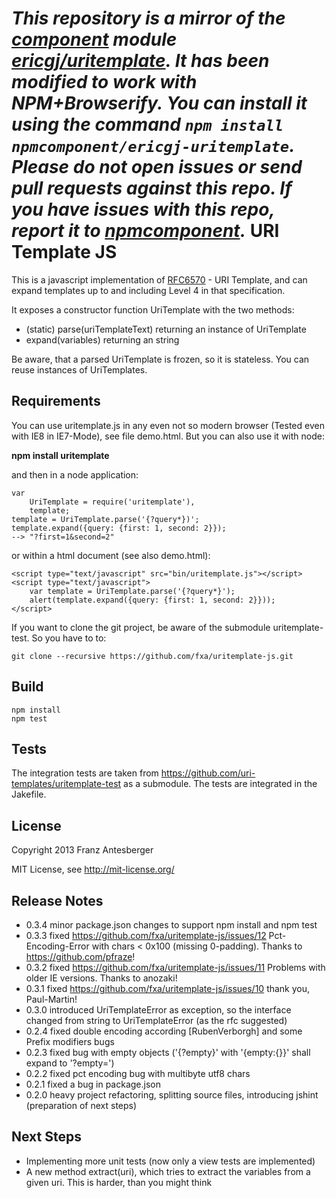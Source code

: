 *This repository is a mirror of the [component](http://component.io) module [ericgj/uritemplate](http://github.com/ericgj/uritemplate). It has been modified to work with NPM+Browserify. You can install it using the command `npm install npmcomponent/ericgj-uritemplate`. Please do not open issues or send pull requests against this repo. If you have issues with this repo, report it to [npmcomponent](https://github.com/airportyh/npmcomponent).*
URI Template JS
===============

This is a javascript implementation of [RFC6570](http://tools.ietf.org/html/rfc6570) - URI Template,
and can expand templates up to and including Level 4 in that specification.

It exposes a constructor function UriTemplate with the two methods:

* (static) parse(uriTemplateText) returning an instance of UriTemplate
* expand(variables) returning an string

Be aware, that a parsed UriTemplate is frozen, so it is stateless. You can reuse instances of UriTemplates.

Requirements
------------

You can use uritemplate.js in any even not so modern browser (Tested even with IE8 in IE7-Mode), see file demo.html.
But you can also use it with node:

**npm install uritemplate**

and then in a node application:

    var
        UriTemplate = require('uritemplate'),
        template;
    template = UriTemplate.parse('{?query*})';
    template.expand({query: {first: 1, second: 2}});
    --> "?first=1&second=2"

or within a html document (see also demo.html):

    <script type="text/javascript" src="bin/uritemplate.js"></script>
    <script type="text/javascript">
        var template = UriTemplate.parse('{?query*}');
        alert(template.expand({query: {first: 1, second: 2}}));
    </script>


If you want to clone the git project, be aware of the submodule uritemplate-test.
So you have to to:

    git clone --recursive https://github.com/fxa/uritemplate-js.git

    
Build
-----
    npm install
    npm test

Tests
-----

The integration tests are taken from https://github.com/uri-templates/uritemplate-test as a submodule.
The tests are integrated in the Jakefile.

License
-------
Copyright 2013 Franz Antesberger

MIT License, see http://mit-license.org/

Release Notes
-------------
* 0.3.4 minor package.json changes to support npm install and npm test 
* 0.3.3 fixed https://github.com/fxa/uritemplate-js/issues/12 Pct-Encoding-Error with chars < 0x100 (missing 0-padding). Thanks to https://github.com/pfraze!
* 0.3.2 fixed https://github.com/fxa/uritemplate-js/issues/11 Problems with older IE versions. Thanks to anozaki!
* 0.3.1 fixed https://github.com/fxa/uritemplate-js/issues/10 thank you, Paul-Martin!
* 0.3.0 introduced UriTemplateError as exception, so the interface changed from string to UriTemplateError (as the rfc suggested)
* 0.2.4 fixed double encoding according [RubenVerborgh] and some Prefix modifiers bugs
* 0.2.3 fixed bug with empty objects ('{?empty}' with '{empty:{}}' shall expand to '?empty=')
* 0.2.2 fixed pct encoding bug with multibyte utf8 chars
* 0.2.1 fixed a bug in package.json
* 0.2.0 heavy project refactoring, splitting source files, introducing jshint (preparation of next steps)

Next Steps
----------
* Implementing more unit tests (now only a view tests are implemented)
* A new method extract(uri), which tries to extract the variables from a given uri.
  This is harder, than you might think
